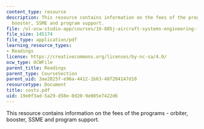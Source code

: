 ```yaml
---
content_type: resource
description: This resource contains information on the fees of the programs - orbiter,
  booster, SSME and program support.
file: /ol-ocw-studio-app/courses/16-885j-aircraft-systems-engineering-fall-2005/19e0f3ad5a29d58e0d209e085e7422d6_costs.pdf
file_size: 145174
file_type: application/pdf
learning_resource_types:
- Readings
license: https://creativecommons.org/licenses/by-nc-sa/4.0/
ocw_type: OCWFile
parent_title: Readings
parent_type: CourseSection
parent_uid: 3ae2825f-e96a-4412-1b63-48f204147d10
resourcetype: Document
title: costs.pdf
uid: 19e0f3ad-5a29-d58e-0d20-9e085e7422d6
---
```

This resource contains information on the fees of the programs - orbiter, booster, SSME and program support.